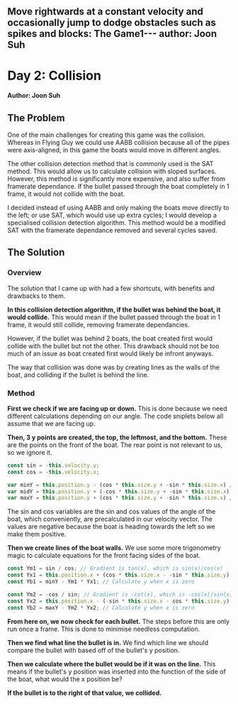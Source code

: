 Move rightwards at a constant velocity and occasionally jump to dodge obstacles such as spikes and blocks: The Game1---
author: Joon Suh
---
# Day 2: Collision
#### Author: Joon Suh

## The Problem
One of the main challenges for creating this game was the collision.  Whereas in Flying Guy we could use AABB collision because all of the pipes were axis-aligned, in this game the boats would move in different angles.

The other collision detection method that is commonly used is the SAT method.  This would allow us to calculate collision with sloped surfaces.  However, this method is significantly more expensive, and also suffer from framerate dependance.  If the bullet passed through the boat completely in 1 frame, it would not collide with the boat.

I decided instead of using AABB and only making the boats move directly to the left; or use SAT, which would use up extra cycles; I would develop a specialised collision detection algorithm.  This method would be a modified SAT with the framerate dependance removed and several cycles saved.

## The Solution
### Overview
The solution that I came up with had a few shortcuts, with benefits and drawbacks to them.

**In this collision detection algorithm, if the bullet was behind the boat, it would collide.**  This would mean if the bullet passed through the boat in 1 frame, it would still collide, removing framerate dependancies.  

However, if the bullet was behind 2 boats, the boat created first would collide with the bullet but not the other.  This drawback should not be too much of an issue as boat created first would likely be infront anyways.

The way that collision was done was by creating lines as the walls of the boat, and colliding if the bullet is behind the line.  

### Method
**First we check if we are facing up or down.**  This is done because we need different calculations depending on our angle.  The code sniplets below all assume that we are facing up.

**Then, 3 y points are created, the top, the leftmost, and the bottom.**  These are the points on the front of the boat.  The rear point is not relevant to us, so we ignore it.
```typescript
const sin = -this.velocity.y;
const cos = -this.velocity.x;

var minY = this.position.y - (cos * this.size.y + -sin * this.size.x) / 2;
var midY = this.position.y + (-cos * this.size.y + -sin * this.size.x) / 2;
var maxY = this.position.y + (cos * this.size.y + -sin * this.size.x) / 2;
```
The sin and cos variables are the sin and cos values of the angle of the boat, which conveniently, are precalculated in our velocity vector.  The values are negative because the boat is heading towards the left so we make them positive.  

**Then we create lines of the boat walls.**  We use some more trigonometry magic to calculate equations for the front facing sides of the boat.
```typescript
const Ym1 = sin / cos; // Gradient is tan(x), which is sin(x)/cos(x)
const Yx1 = this.position.x + (cos * this.size.x - -sin * this.size.y) / 2; // Get the x value of the top point 
const Yb1 = minY - Ym1 * Yx1; // Calculate y when x is zero 

const Ym2 = -cos / sin; // Gradient is -cot(x), which is -cos(x)/sin(x)
const Yx2 = this.position.x - (-sin * this.size.x - cos * this.size.y) / 2; // Get the x value of the bottom point
const Yb2 = maxY - Ym2 * Yx2; // Calculate y when x is zero 
```
**From here on, we now check for each bullet.** The steps before this are only run once a frame.  This is done to minimise needless computation.

**Then we find what line the bullet is in.** We find which line we should compare the bullet with based off of the bullet's y position.

**Then we calculate where the bullet would be if it was on the line.** This means if the bullet's y position was inserted into the function of the side of the boat, what would the x position be?

**If the bullet is to the right of that value, we collided.**

